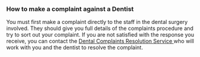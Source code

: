 ###  How to make a complaint against a Dentist

You must first make a complaint directly to the staff in the dental surgery
involved. They should give you full details of the complaints procedure and
try to sort out your complaint. If you are not satisfied with the response you
receive, you can contact the [ Dental Complaints Resolution Service
](https://dentalcomplaints.ie/) who will work with you and the dentist to
resolve the complaint.
